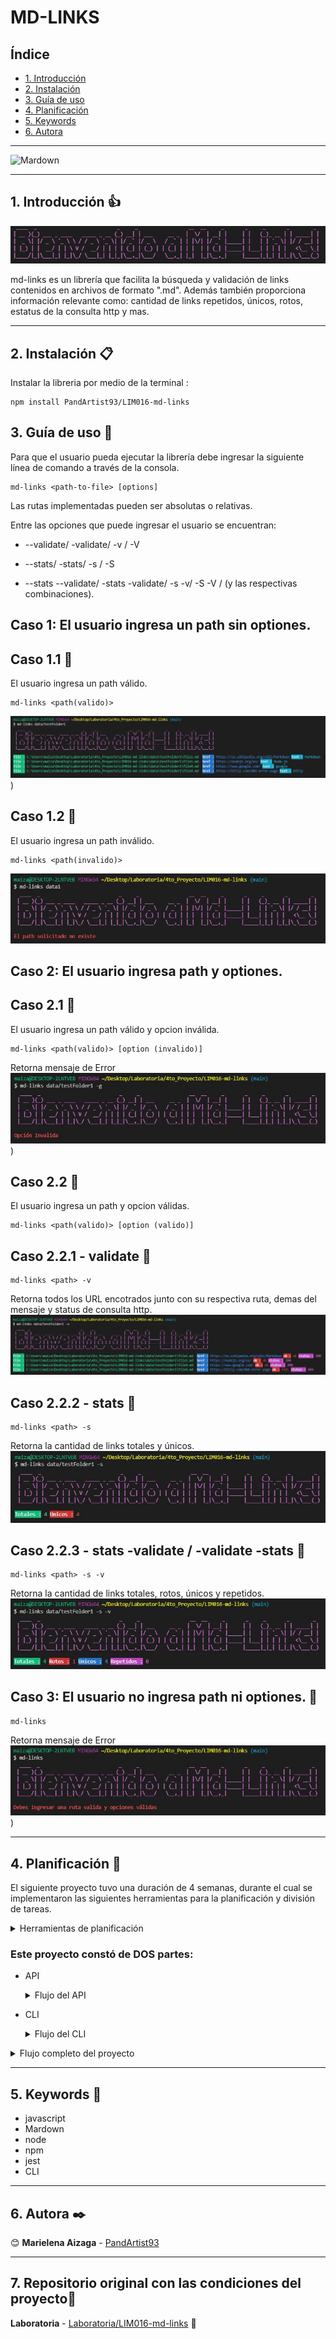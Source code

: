 # MD-LINKS

## Índice

* [1. Introducción](#1-Introducción)
* [2. Instalación](#2-Instalación)
* [3. Guía de uso](#3-Guia_de_uso)
* [4. Planificación](#4-Planificación)
* [5. Keywords](#5-Keywords)
* [6. Autora](#6-Autora)

***

![Mardown](https://css-tricks.com/wp-content/uploads/2016/01/choose-markdown.jpg)

***
## 1. Introducción 👍

![bienvenido](Imag/Menssage.jpeg)

md-links es un librería que facilita la búsqueda y validación de links contenidos en archivos de formato ".md". Además también proporciona información relevante como: cantidad de links repetidos, únicos, rotos, estatus de la consulta http y mas.

***

## 2. Instalación 📋

Instalar la libreria por medio de la terminal :

```
npm install PandArtist93/LIM016-md-links
```

## 3. Guía de uso 🔧

Para que el usuario pueda ejecutar la librería debe ingresar la siguiente línea de comando a través de la consola.

```
md-links <path-to-file> [options]
```

Las rutas implementadas pueden ser absolutas o relativas. 

Entre las opciones que puede ingresar el usuario se encuentran: 

- --validate/ -validate/ -v / -V 

- --stats/ -stats/ -s / -S

- --stats --validate/ -stats -validate/ -s -v/ -S -V / (y las respectivas combinaciones).


## **Caso 1:** El usuario ingresa un path sin optiones.

## Caso 1.1 📌
El usuario ingresa un path válido.

```
md-links <path(valido)> 

```
![caso-1.1](Imag/caso1.1.jpeg)
)

## Caso 1.2 📌
El usuario ingresa un path inválido.

```
md-links <path(invalido)> 

```
![caso-1.2](Imag/caso-1.2.jpeg)


## **Caso 2:** El usuario ingresa path y optiones.

## Caso 2.1 📌
El usuario ingresa un path válido y opcion inválida.

```
md-links <path(valido)> [option (invalido)]

```
Retorna mensaje de Error
![caso-2.1](Imag/caso-2.1.jpeg)
)

## Caso 2.2 📌
El usuario ingresa un path y opcion válidas.

```
md-links <path(valido)> [option (valido)]

```
## Caso 2.2.1 - validate 📌
```
md-links <path> -v

```
Retorna todos los URL encotrados junto con su respectiva ruta, demas del mensaje y status de consulta http. 
![caso-2.2.1](Imag/caso-2.2.1.jpeg)

## Caso 2.2.2 - stats 📌

```
md-links <path> -s

```
Retorna la cantidad de links totales y únicos.
![caso-2.2.2](Imag/caso-2.2.2.jpeg)

## Caso 2.2.3 - stats -validate / -validate -stats 📌
```
md-links <path> -s -v

```
Retorna la cantidad de links totales, rotos, únicos y repetidos.
![caso-2.2.3](Imag/caso-2.2.3.jpeg)

## **Caso 3:** El usuario no ingresa path ni optiones. 📌

```
md-links 

```
Retorna mensaje de Error
![caso-3](Imag/caso-3.jpeg)
)

***

## 4. Planificación 📅

El siguiente proyecto tuvo una duración de 4 semanas, durante el cual se implementaron las siguientes herramientas para la planificación y división de tareas. 

<details><summary>Herramientas de planificación</summary><p>

  * [Trello]()
  * [Github Projects]()
</p></details>


### Este proyecto constó de DOS partes:

* API
  <details><summary>Flujo del API</summary><p>

    * [Diagrama-API]()
  </p></details>
* CLI
  <details><summary>Flujo del CLI</summary><p>

    * [Diagrama-CLI]()
  </p></details>

<details><summary>Flujo completo del proyecto</summary><p>

  * [Diagrama](https://miro.com/app/board/uXjVOWEsytk=/)
</p></details>  

***

## 5. Keywords 🔑

* javascript
* Mardown
* node
* npm
* jest
* CLI

***

## 6. Autora ✒️

😊 **Marielena Aizaga** - [PandArtist93](https://github.com/PandArtist93)

***

## 7. Repositorio original con las condiciones del proyecto🔗

 **Laboratoria** - [Laboratoria/LIM016-md-links](https://github.com/Laboratoria/LIM016-md-links) 💛